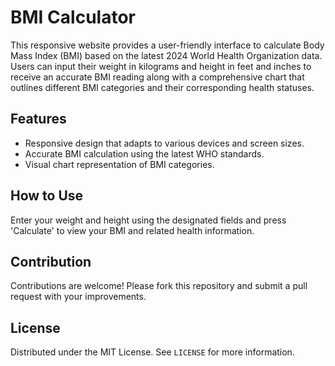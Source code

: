 # BMI Calculator

This responsive website provides a user-friendly interface to calculate Body Mass Index (BMI) based on the latest 2024 World Health Organization data. Users can input their weight in kilograms and height in feet and inches to receive an accurate BMI reading along with a comprehensive chart that outlines different BMI categories and their corresponding health statuses.

## Features
- Responsive design that adapts to various devices and screen sizes.
- Accurate BMI calculation using the latest WHO standards.
- Visual chart representation of BMI categories.

## How to Use
Enter your weight and height using the designated fields and press 'Calculate' to view your BMI and related health information.

## Contribution
Contributions are welcome! Please fork this repository and submit a pull request with your improvements.

## License
Distributed under the MIT License. See `LICENSE` for more information.
